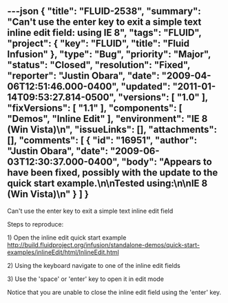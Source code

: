 ---json
{
  "title": "FLUID-2538",
  "summary": "Can't use the enter key to exit a simple text inline edit field: using IE 8",
  "tags": "FLUID",
  "project": {
    "key": "FLUID",
    "title": "Fluid Infusion"
  },
  "type": "Bug",
  "priority": "Major",
  "status": "Closed",
  "resolution": "Fixed",
  "reporter": "Justin Obara",
  "date": "2009-04-06T12:51:46.000-0400",
  "updated": "2011-01-14T09:53:27.814-0500",
  "versions": [
    "1.0"
  ],
  "fixVersions": [
    "1.1"
  ],
  "components": [
    "Demos",
    "Inline Edit"
  ],
  "environment": "IE 8 (Win Vista)\n",
  "issueLinks": [],
  "attachments": [],
  "comments": [
    {
      "id": "16951",
      "author": "Justin Obara",
      "date": "2009-06-03T12:30:37.000-0400",
      "body": "Appears to have been fixed, possibly with the update to the quick start example.\n\nTested using:\n\nIE 8 (Win Vista)\n"
    }
  ]
}
---
Can't use the enter key to exit a simple text inline edit field

Steps to reproduce:

1\) Open the inline edit quick start example\
<http://build.fluidproject.org/infusion/standalone-demos/quick-start-examples/inlineEdit/html/InlineEdit.html>

2\) Using the keyboard  navigate to one of the inline edit fields

3\) Use the 'space' or 'enter' key to open it in edit mode

Notice that you are unable to close the inline edit field using the 'enter' key.

        